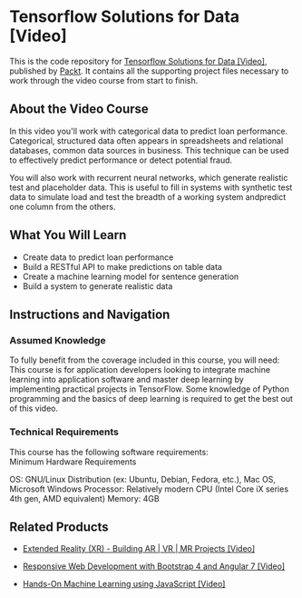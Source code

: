 # Tensorflow Solutions for Data [Video]
This is the code repository for [Tensorflow Solutions for Data [Video]](https://www.packtpub.com/big-data-and-business-intelligence/tensorflow-solutions-data-video?utm_source=github&utm_medium=repository&utm_campaign=9781788475488), published by [Packt](https://www.packtpub.com/?utm_source=github). It contains all the supporting project files necessary to work through the video course from start to finish.
## About the Video Course
In this video you'll work with categorical data to predict loan performance. Categorical, structured data often appears in spreadsheets and relational databases, common data sources in business. This technique can be used to effectively predict performance or detect potential fraud.

You will also work with recurrent neural networks, which generate realistic test and placeholder data. This is useful to fill in systems with synthetic test data to simulate load and test the breadth of a working system andpredict one column from the others.

<H2>What You Will Learn</H2>
<DIV class=book-info-will-learn-text>
<UL>
<LI>Create data to predict loan performance 
<LI>Build a RESTful API to make predictions on table data 
<LI>Create a machine learning model for sentence generation 
<LI>Build a system to generate realistic data </LI></UL></DIV>

## Instructions and Navigation
### Assumed Knowledge
To fully benefit from the coverage included in this course, you will need:<br/>
This course is for application developers looking to integrate machine learning into application software and master deep learning by implementing practical projects in TensorFlow. Some knowledge of Python programming and the basics of deep learning is required to get the best out of this video.		
### Technical Requirements
This course has the following software requirements:<br/>
Minimum Hardware Requirements

OS: GNU/Linux Distribution (ex: Ubuntu, Debian, Fedora, etc.), Mac OS, Microsoft Windows
Processor: Relatively modern CPU (Intel Core iX series 4th gen,  AMD equivalent)
Memory: 4GB


 

## Related Products
* [Extended Reality (XR) - Building AR | VR | MR Projects [Video]](https://www.packtpub.com/game-development/extended-reality-xr-building-ar-vr-mr-projects-video?utm_source=github&utm_medium=repository&utm_campaign=9781838559694)

* [Responsive Web Development with Bootstrap 4 and Angular 7 [Video]](https://www.packtpub.com/web-development/responsive-web-development-bootstrap-4-and-angular-7-video?utm_source=github&utm_medium=repository&utm_campaign=9781789615272)

* [Hands-On Machine Learning using JavaScript [Video]](https://www.packtpub.com/application-development/hands-machine-learning-using-javascript-video?utm_source=github&utm_medium=repository&utm_campaign=9781789613360)

